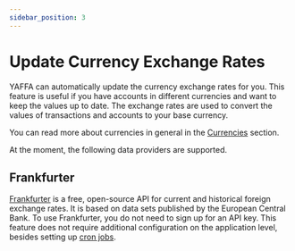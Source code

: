 ```yaml
---
sidebar_position: 3
---
```


# Update Currency Exchange Rates

YAFFA can automatically update the currency exchange rates for you. This feature is useful if you have accounts in different currencies and want to keep the values up to date. The exchange rates are used to convert the values of transactions and accounts to your base currency.

You can read more about currencies in general in the [Currencies](../../assets/currencies.md) section.

At the moment, the following data providers are supported.

## Frankfurter

[Frankfurter](https://www.frankfurter.app) is a free, open-source API for current and historical foreign exchange rates. It is based on data sets published by the European Central Bank. To use Frankfurter, you do not need to sign up for an API key. This feature does not require additional configuration on the application level, besides setting up [cron jobs](cron-jobs.md).
